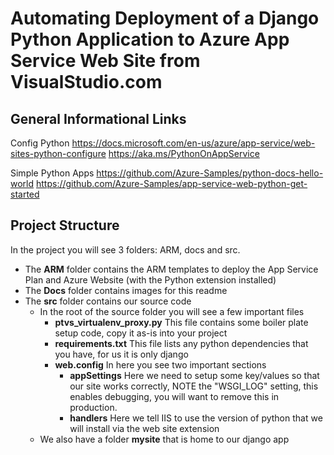 # Automating Deployment of a Django Python Application to Azure App Service Web Site from VisualStudio.com

## General Informational Links
Config Python
https://docs.microsoft.com/en-us/azure/app-service/web-sites-python-configure
https://aka.ms/PythonOnAppService

Simple Python Apps
https://github.com/Azure-Samples/python-docs-hello-world
https://github.com/Azure-Samples/app-service-web-python-get-started

## Project Structure
In the project you will see 3 folders: ARM, docs and src. 
  - The **ARM** folder contains the ARM templates to deploy the App Service Plan and Azure Website (with the Python extension installed)
  - The **Docs** folder contains images for this readme
  - The **src** folder contains our source code
    - In the root of the source folder you will see a few important files
      - **ptvs_virtualenv_proxy.py** This file contains some boiler plate setup code, copy it as-is into your project
      - **requirements.txt** This file lists any python dependencies that you have, for us it is only django
      - **web.config** In here you see two important sections
        - **appSettings** Here we need to setup some key/values so that our site works correctly, NOTE the "WSGI_LOG" setting, this enables debugging, you will want to remove this in production.
        - **handlers** Here we tell IIS to use the version of python that we will install via the web site extension
    - We also have a folder **mysite** that is home to our django app 
